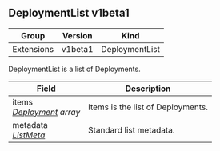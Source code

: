 ## DeploymentList v1beta1

Group        | Version     | Kind
------------ | ---------- | -----------
Extensions | v1beta1 | DeploymentList



DeploymentList is a list of Deployments.



Field        | Description
------------ | -----------
items <br /> *[Deployment](#deployment-v1beta1) array*  | Items is the list of Deployments.
metadata <br /> *[ListMeta](#listmeta-unversioned)*  | Standard list metadata.

